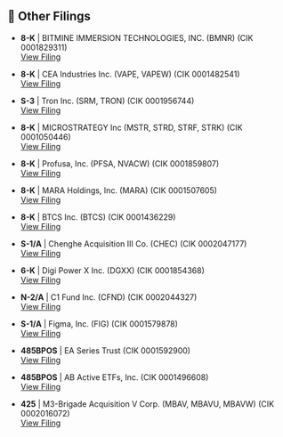 ## 📁 Other Filings

- **8-K** | BITMINE IMMERSION TECHNOLOGIES, INC.  (BMNR)  (CIK 0001829311)  
  [View Filing](https://www.sec.gov/Archives/edgar/data/1829311/000149315225011438/0001493152-25-011438-index.htm)

- **8-K** | CEA Industries Inc.  (VAPE, VAPEW)  (CIK 0001482541)  
  [View Filing](https://www.sec.gov/Archives/edgar/data/1482541/000164117225021130/0001641172-25-021130-index.htm)

- **S-3** | Tron Inc.  (SRM, TRON)  (CIK 0001956744)  
  [View Filing](https://www.sec.gov/Archives/edgar/data/1956744/000164117225021114/0001641172-25-021114-index.htm)

- **8-K** | MICROSTRATEGY Inc  (MSTR, STRD, STRF, STRK)  (CIK 0001050446)  
  [View Filing](https://www.sec.gov/Archives/edgar/data/1050446/000095017025098938/0000950170-25-098938-index.htm)

- **8-K** | Profusa, Inc.  (PFSA, NVACW)  (CIK 0001859807)  
  [View Filing](https://www.sec.gov/Archives/edgar/data/1859807/000121390025067855/0001213900-25-067855-index.htm)

- **8-K** | MARA Holdings, Inc.  (MARA)  (CIK 0001507605)  
  [View Filing](https://www.sec.gov/Archives/edgar/data/1507605/000095014225002027/0000950142-25-002027-index.htm)

- **8-K** | BTCS Inc.  (BTCS)  (CIK 0001436229)  
  [View Filing](https://www.sec.gov/Archives/edgar/data/1436229/000149315225011437/0001493152-25-011437-index.htm)

- **S-1/A** | Chenghe Acquisition III Co.  (CHEC)  (CIK 0002047177)  
  [View Filing](https://www.sec.gov/Archives/edgar/data/2047177/000121390025067839/0001213900-25-067839-index.htm)

- **6-K** | Digi Power X Inc.  (DGXX)  (CIK 0001854368)  
  [View Filing](https://www.sec.gov/Archives/edgar/data/1854368/000121390025067898/0001213900-25-067898-index.htm)

- **N-2/A** | C1 Fund Inc.  (CFND)  (CIK 0002044327)  
  [View Filing](https://www.sec.gov/Archives/edgar/data/2044327/000110465925070933/0001104659-25-070933-index.htm)

- **S-1/A** | Figma, Inc.  (FIG)  (CIK 0001579878)  
  [View Filing](https://www.sec.gov/Archives/edgar/data/1579878/000162828025036090/0001628280-25-036090-index.htm)

- **485BPOS** | EA Series Trust  (CIK 0001592900)  
  [View Filing](https://www.sec.gov/Archives/edgar/data/1592900/000159290025001835/0001592900-25-001835-index.htm)

- **485BPOS** | AB Active ETFs, Inc.  (CIK 0001496608)  
  [View Filing](https://www.sec.gov/Archives/edgar/data/1496608/000091957425004245/0000919574-25-004245-index.htm)

- **425** | M3-Brigade Acquisition V Corp.  (MBAV, MBAVU, MBAVW)  (CIK 0002016072)  
  [View Filing](https://www.sec.gov/Archives/edgar/data/2016072/000121390025067843/0001213900-25-067843-index.htm)

